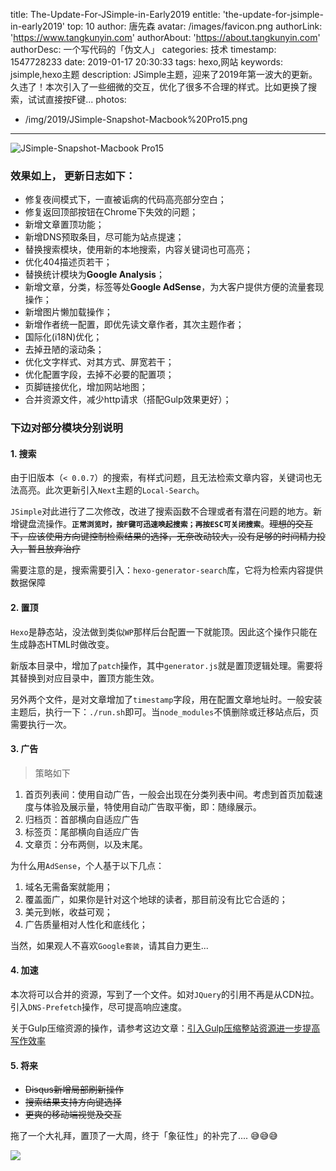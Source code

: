 title: The-Update-For-JSimple-in-Early2019
entitle: 'the-update-for-jsimple-in-early2019'
top: 10
author: 唐先森
avatar: /images/favicon.png
authorLink: 'https://www.tangkunyin.com'
authorAbout: 'https://about.tangkunyin.com'
authorDesc: 一个写代码的「伪文人」
categories: 技术
timestamp: 1547728233
date: 2019-01-17 20:30:33
tags: hexo,网站
keywords: jsimple,hexo主题
description: JSimple主题，迎来了2019年第一波大的更新。久违了！本次引入了一些细微的交互，优化了很多不合理的样式。比如更换了搜索，试试直接按F键...
photos:
- /img/2019/JSimple-Snapshot-Macbook%20Pro15.png
---


![JSimple-Snapshot-Macbook Pro15](/img/2019/JSimple-Snapshot-Macbook%20Pro15.png)


### 效果如上， 更新日志如下：

- 修复夜间模式下，一直被诟病的代码高亮部分空白；
- 修复返回顶部按钮在Chrome下失效的问题；
- 新增文章置顶功能；
- 新增DNS预取条目，尽可能为站点提速；
- 替换搜索模块，使用新的本地搜索，内容关键词也可高亮；
- 优化404描述页若干；
- 替换统计模块为**Google Analysis**；
- 新增文章，分类，标签等处**Google AdSense**，为大客户提供方便的流量套现操作；
- 新增图片懒加载操作；
- 新增作者统一配置，即优先读文章作者，其次主题作者；
- 国际化(i18N)优化；
- 去掉丑陋的滚动条；
- 优化文字样式、对其方式、屏宽若干；
- 优化配置字段，去掉不必要的配置项；
- 页脚链接优化，增加网站地图；
- 合并资源文件，减少http请求（搭配Gulp效果更好）；

### 下边对部分模块分别说明

#### 1. 搜索

由于旧版本（`< 0.0.7`）的搜索，有样式问题，且无法检索文章内容，关键词也无法高亮。此次更新引入`Next`主题的`Local-Search`。

`JSimple`对此进行了二次修改，改进了搜索函数不合理或者有潜在问题的地方。新增键盘流操作。**`正常浏览时，按F键可迅速唤起搜索；再按ESC可关闭搜索`**。~~理想的交互下，应该使用方向键控制检索结果的选择，无奈改动较大，没有足够的时间精力投入，暂且放弃治疗~~

需要注意的是，搜索需要引入：`hexo-generator-search`库，它将为检索内容提供数据保障

#### 2. 置顶

`Hexo`是静态站，没法做到类似`WP`那样后台配置一下就能顶。因此这个操作只能在生成静态HTML时做改变。

新版本目录中，增加了`patch`操作，其中`generator.js`就是置顶逻辑处理。需要将其替换到对应目录中，置顶方能生效。

另外两个文件，是对文章增加了`timestamp`字段，用在配置文章地址时。一般安装主题后，执行一下：`./run.sh`即可。当`node_modules`不慎删除或迁移站点后，页需要执行一次。

#### 3. 广告

> 策略如下

1. 首页列表间：使用自动广告，一般会出现在分类列表中间。考虑到首页加载速度与体验及展示量，特使用自动广告取平衡，即：随缘展示。
2. 归档页：首部横向自适应广告
3. 标签页：尾部横向自适应广告
4. 文章页：分布两侧，以及末尾。 

为什么用`AdSense`，个人基于以下几点：

1. 域名无需备案就能用；
2. 覆盖面广，如果你是针对这个地球的读者，那目前没有比它合适的；
3. 美元到帐，收益可观；
4. 广告质量相对人性化和底线化；

当然，如果观人不喜欢`Google套装`，请其自力更生...

#### 4. 加速

本次将可以合并的资源，写到了一个文件。如对`JQuery`的引用不再是从CDN拉。引入`DNS-Prefetch`操作，尽可提高响应速度。

关于Gulp压缩资源的操作，请参考这边文章：[引入Gulp压缩整站资源进一步提高写作效率](https://shuoit.net/tech-notes/use-gulp-to-speed-hexo-1547999542.html)

#### 5. 将来

+ ~~Disqus新增局部刷新操作~~
+ ~~搜索结果支持方向键选择~~
+ ~~更爽的移动端视觉及交互~~


拖了一个大礼拜，置顶了一大周，终于「象征性」的补完了.... 😅😅😅

![](/img/2019/15486045964350.jpg)


